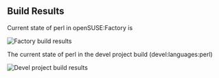 
## Build Results

Current state of perl in openSUSE:Factory is

![Factory build results](https://br.opensuse.org/status/openSUSE:Factory/perl-Net-Patricia/standard)

The current state of perl in the devel project build (devel:languages:perl)

![Devel project build results](https://br.opensuse.org/status/devel:languages:perl/perl-Net-Patricia)


